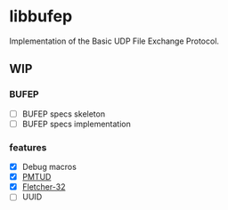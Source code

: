 # libbufep
Implementation of the Basic UDP File Exchange Protocol.

## WIP

### BUFEP
- [ ] BUFEP specs skeleton
- [ ] BUFEP specs implementation

### features
- [X] Debug macros
- [X] [PMTUD](https://en.wikipedia.org/wiki/Path_MTU_Discovery)
- [X] [Fletcher-32](https://en.wikipedia.org/wiki/Fletcher%27s_checksum)
- [ ] UUID
